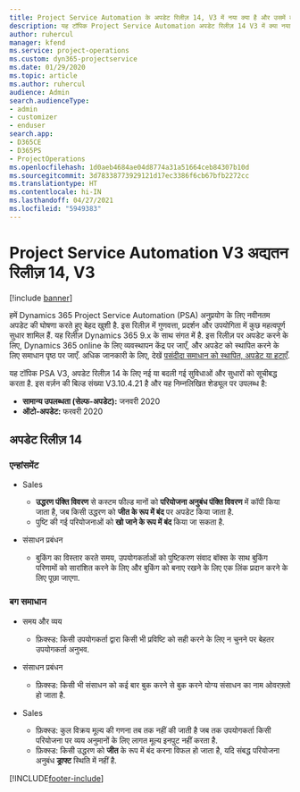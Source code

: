 ```yaml
---
title: Project Service Automation के अपडेट रिलीज़ 14, V3 में नया क्या है और उसमें क्या परिवर्तन हुआ है
description: यह टॉपिक Project Service Automation अपडेट रिलीज़ 14 V3 में क्या नया है, इसके बारे में जानकारी प्रदान करता है.
author: ruhercul
manager: kfend
ms.service: project-operations
ms.custom: dyn365-projectservice
ms.date: 01/29/2020
ms.topic: article
ms.author: ruhercul
audience: Admin
search.audienceType:
- admin
- customizer
- enduser
search.app:
- D365CE
- D365PS
- ProjectOperations
ms.openlocfilehash: 1d0aeb4684ae04d8774a31a51664ceb84307b10d
ms.sourcegitcommit: 3d78338773929121d17ec3386f6cb67bfb2272cc
ms.translationtype: HT
ms.contentlocale: hi-IN
ms.lasthandoff: 04/27/2021
ms.locfileid: "5949383"
---
```

# <a name="project-service-automation-update-release-14-v3"></a>Project Service Automation V3 अद्यतन रिलीज़ 14, V3

[!include [banner](../includes/psa-now-project-operations.md)]

हमें Dynamics 365 Project Service Automation (PSA) अनुप्रयोग के लिए नवीनतम अपडेट की घोषणा करते हुए बेहद खुशी है. इस रिलीज़ में गुणवत्ता, प्रदर्शन और उपयोगिता में कुछ महत्वपूर्ण सुधार शामिल हैं. यह रिलीज़ Dynamics 365 9.x के साथ संगत में है. इस रिलीज़ पर अपडेट करने के लिए, Dynamics 365 online के लिए व्यवस्थापन केंद्र पर जाएँ, और अपडेट को स्थापित करने के लिए समाधान पृष्ठ पर जाएँ. अधिक जानकारी के लिए, देखें [पसंदीदा समाधान को स्थापित, अपडेट या हटाएँ](/power-platform/admin/install-remove-preferred-solution).

यह टॉपिक PSA V3, अपडेट रिलीज़ 14 के लिए नई या बदली गई सुविधाओं और सुधारों को सूचीबद्ध करता है. इस वर्ज़न की बिल्ड संख्या V3.10.4.21 है और यह निम्नलिखित शेड्यूल पर उपलब्ध है:

- **सामान्य उपलब्धता (सेल्फ-अपडेट):** जनवरी 2020
- **ऑटो-अपडेट:** फरवरी 2020

## <a name="update-release-14"></a>अपडेट रिलीज़ 14

### <a name="enhancements"></a>एन्हांसमेंट

- Sales

     - **उद्धरण पंक्ति विवरण** से कस्टम फील्ड मानों को **परियोजना अनुबंध पंक्ति विवरण** में कॉपी किया जाता है, जब किसी उद्धरण को **जीत के रूप में बंद** पर अपडेट किया जाता है.
     - पुष्टि की गई परियोजनाओं को **खो जाने के रूप में बंद** किया जा सकता है.

- संसाधन प्रबंधन

     - बुकिंग का विस्तार करते समय, उपयोगकर्ताओं को पुष्टिकरण संवाद बॉक्स के साथ बुकिंग परिणामों को सारांशित करने के लिए और बुकिंग को बनाए रखने के लिए एक लिंक प्रदान करने के लिए पूछा जाएगा.


### <a name="bug-fixes"></a>बग समाधान

- समय और व्यय

     - फ़िक्स्ड: किसी उपयोगकर्ता द्वारा किसी भी प्रविष्टि को सही करने के लिए न चुनने पर बेहतर उपयोगकर्ता अनुभव.

- संसाधन प्रबंधन

     - फ़िक्स्ड: किसी भी संसाधन को कई बार बुक करने से बुक करने योग्य संसाधन का नाम ओवरफ़्लो हो जाता है.

- Sales

     - फ़िक्स्ड: कुल विक्रय मूल्य की गणना तब तक नहीं की जाती है जब तक उपयोगकर्ता किसी परियोजना पर व्यय अनुमानों के लिए लागत मूल्य इनपुट नहीं करता है.
     - फ़िक्स्ड: किसी उद्धरण को **जीत** के रूप में बंद करना विफल हो जाता है, यदि संबद्ध परियोजना अनुबंध **ड्राफ्ट** स्थिति में नहीं है.



[!INCLUDE[footer-include](../includes/footer-banner.md)]